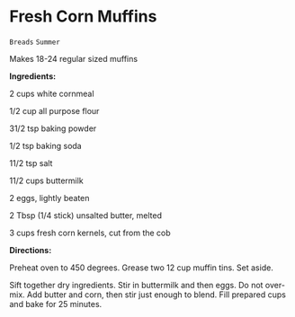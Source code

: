 # Fresh Corn Muffins

`Breads` `Summer`

Makes 18-24 regular sized muffins

**Ingredients:**

2 cups white cornmeal

1/2 cup all purpose flour

31/2 tsp baking powder 

1/2 tsp baking soda

11/2 tsp salt

11/2 cups buttermilk 

2 eggs, lightly beaten 

2 Tbsp (1/4 stick) unsalted butter, melted

3 cups fresh corn kernels, cut from the cob

**Directions:**

Preheat oven to 450 degrees. Grease two 12 cup muffin tins. Set aside.

Sift together dry ingredients. Stir in buttermilk and then eggs. Do not over-mix. Add butter and corn, then stir just enough to blend. Fill prepared cups and bake for 25 minutes. 
